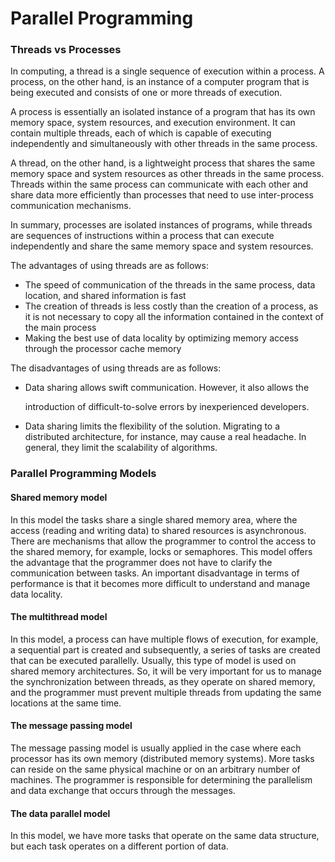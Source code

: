 # Parallel Programming

### Threads vs Processes

In computing, a thread is a single sequence of execution within a process. A process, on the other hand, is an instance of a computer program that is being executed and consists of one or more threads of execution.

A process is essentially an isolated instance of a program that has its own memory space, system resources, and execution environment. It can contain multiple threads, each of which is capable of executing independently and simultaneously with other threads in the same process.

A thread, on the other hand, is a lightweight process that shares the same memory space and system resources as other threads in the same process. Threads within the same process can communicate with each other and share data more efficiently than processes that need to use inter-process communication mechanisms.

In summary, processes are isolated instances of programs, while threads are sequences of instructions within a process that can execute independently and share the same memory space and system resources.

The advantages of using threads are as follows:

- The speed of communication of the threads in the same process, data location, and shared information is fast
- The creation of threads is less costly than the creation of a process, as it is not necessary to copy all the information contained in the context of the main process
- Making the best use of data locality by optimizing memory access through the processor cache memory

The disadvantages of using threads are as follows:

- Data sharing allows swift communication. However, it also allows the

  introduction of difficult-to-solve errors by inexperienced developers.

- Data sharing limits the flexibility of the solution. Migrating to a distributed architecture, for instance, may cause a real headache. In general, they limit the scalability of algorithms.

### Parallel Programming Models

#### Shared memory model

In this model the tasks share a single shared memory area, where the access (reading and writing data) to shared resources is asynchronous. There are mechanisms that allow the programmer to control the access to the shared memory, for example, locks or semaphores. This model offers the advantage that the programmer does not have to clarify the communication between tasks. An important disadvantage in terms of performance is that
 it becomes more difficult to understand and manage data locality.

#### The multithread model

In this model, a process can have multiple flows of execution, for example, a sequential
 part is created and subsequently, a series of tasks are created that can be executed parallelly. Usually, this type of model is used on shared memory architectures. So, it will be very important for us to manage the synchronization between threads, as they operate on shared memory, and the programmer must prevent multiple threads from updating the same locations at the same time. 

#### The message passing model

The message passing model is usually applied in the case where each processor has its own memory (distributed memory systems). More tasks can reside on the same physical machine or on an arbitrary number of machines. The programmer is responsible for determining the parallelism and data exchange that occurs through the messages. 

#### The data parallel model

In this model, we have more tasks that operate on the same data structure, but each task operates on a different portion of data.

